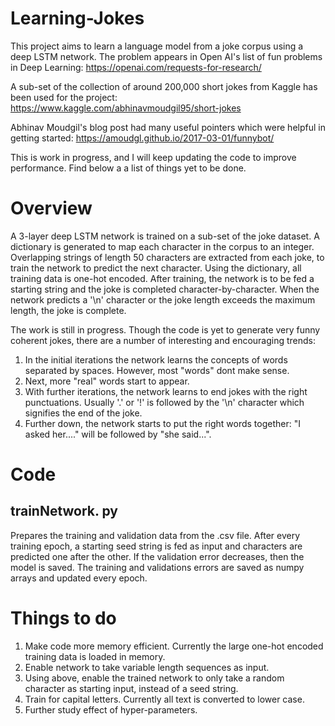 # Learning-Jokes

This project aims to learn a language model from a joke corpus using a deep LSTM network. The problem appears in Open AI's list of fun problems in Deep Learning: https://openai.com/requests-for-research/

A sub-set of the collection of around 200,000 short jokes from Kaggle has been used for the project:
https://www.kaggle.com/abhinavmoudgil95/short-jokes

Abhinav Moudgil's blog post had many useful pointers which were helpful in getting started:
https://amoudgl.github.io/2017-03-01/funnybot/

This is work in progress, and I will keep updating the code to improve performance. Find below a a list of things yet to be done.

# Overview

A 3-layer deep LSTM network is trained on a sub-set of the joke dataset. A dictionary is generated to map each character in the corpus to an integer. Overlapping strings of length 50 characters are extracted from each joke, to train the network to predict the next character. Using the dictionary, all training data is one-hot encoded. After training, the network is to be fed a starting string and the joke is completed character-by-character. When the network predicts a '\n' character or the joke length exceeds the maximum length, the joke is complete.

The work is still in progress. Though the code is yet to generate very funny coherent jokes, there are a number of interesting and encouraging trends:
1. In the initial iterations the network learns the concepts of words separated by spaces. However, most "words" dont make sense.
2. Next, more "real" words start to appear.
3. With further iterations, the network learns to end jokes with the right punctuations. Usually '.' or '!' is followed by the '\n' character which signifies the end of the joke.
4. Further down, the network starts to put the right words together: "I asked her...." will be followed by "she said...".

# Code
 
## trainNetwork. py

Prepares the training and validation data from the .csv file. After every training epoch, a starting seed string is fed as input and characters are predicted one after the other. If the validation error decreases, then the model is saved. The training and validations errors are saved as numpy arrays and updated every epoch.

# Things to do

1. Make code more memory efficient. Currently the large one-hot encoded training data is loaded in memory.
2. Enable network to take variable length sequences as input.
3. Using above, enable the trained network to only take a random character as starting input, instead of a seed string.
4. Train for capital letters. Currently all text is converted to lower case.
5. Further study effect of hyper-parameters.
 
